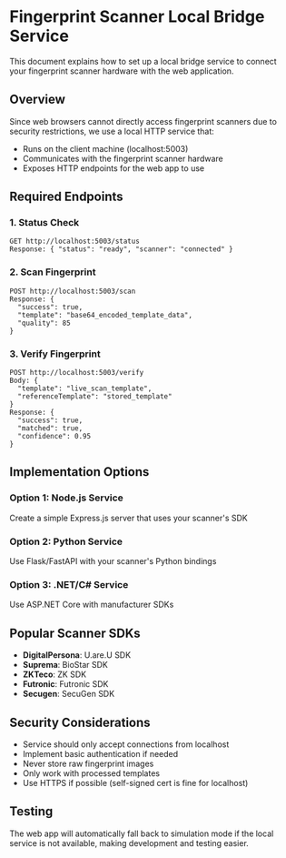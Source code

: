 
# Fingerprint Scanner Local Bridge Service

This document explains how to set up a local bridge service to connect your fingerprint scanner hardware with the web application.

## Overview

Since web browsers cannot directly access fingerprint scanners due to security restrictions, we use a local HTTP service that:
- Runs on the client machine (localhost:5003)
- Communicates with the fingerprint scanner hardware
- Exposes HTTP endpoints for the web app to use

## Required Endpoints

### 1. Status Check
```
GET http://localhost:5003/status
Response: { "status": "ready", "scanner": "connected" }
```

### 2. Scan Fingerprint
```
POST http://localhost:5003/scan
Response: {
  "success": true,
  "template": "base64_encoded_template_data",
  "quality": 85
}
```

### 3. Verify Fingerprint
```
POST http://localhost:5003/verify
Body: {
  "template": "live_scan_template",
  "referenceTemplate": "stored_template"
}
Response: {
  "success": true,
  "matched": true,
  "confidence": 0.95
}
```

## Implementation Options

### Option 1: Node.js Service
Create a simple Express.js server that uses your scanner's SDK

### Option 2: Python Service
Use Flask/FastAPI with your scanner's Python bindings

### Option 3: .NET/C# Service
Use ASP.NET Core with manufacturer SDKs

## Popular Scanner SDKs
- **DigitalPersona**: U.are.U SDK
- **Suprema**: BioStar SDK
- **ZKTeco**: ZK SDK
- **Futronic**: Futronic SDK
- **Secugen**: SecuGen SDK

## Security Considerations
- Service should only accept connections from localhost
- Implement basic authentication if needed
- Never store raw fingerprint images
- Only work with processed templates
- Use HTTPS if possible (self-signed cert is fine for localhost)

## Testing
The web app will automatically fall back to simulation mode if the local service is not available, making development and testing easier.
